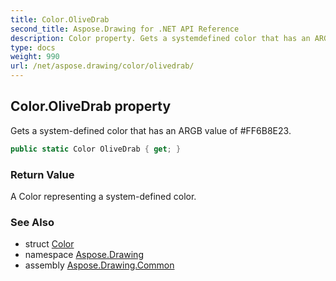 ```yaml
---
title: Color.OliveDrab
second_title: Aspose.Drawing for .NET API Reference
description: Color property. Gets a systemdefined color that has an ARGB value of FF6B8E23
type: docs
weight: 990
url: /net/aspose.drawing/color/olivedrab/
---
```

## Color.OliveDrab property

Gets a system-defined color that has an ARGB value of #FF6B8E23.

```csharp
public static Color OliveDrab { get; }
```

### Return Value

A Color representing a system-defined color.

### See Also

* struct [Color](../)
* namespace [Aspose.Drawing](../../color/)
* assembly [Aspose.Drawing.Common](../../../)


